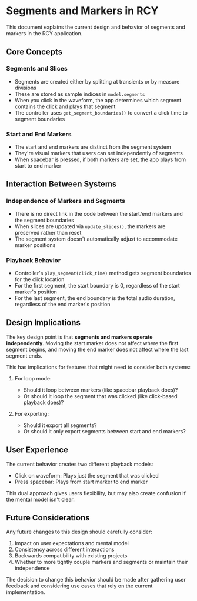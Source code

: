 # Segments and Markers in RCY

This document explains the current design and behavior of segments and markers in the RCY application.

## Core Concepts

### Segments and Slices
- Segments are created either by splitting at transients or by measure divisions
- These are stored as sample indices in `model.segments`
- When you click in the waveform, the app determines which segment contains the click and plays that segment
- The controller uses `get_segment_boundaries()` to convert a click time to segment boundaries

### Start and End Markers
- The start and end markers are distinct from the segment system
- They're visual markers that users can set independently of segments
- When spacebar is pressed, if both markers are set, the app plays from start to end marker

## Interaction Between Systems

### Independence of Markers and Segments
- There is no direct link in the code between the start/end markers and the segment boundaries
- When slices are updated via `update_slices()`, the markers are preserved rather than reset
- The segment system doesn't automatically adjust to accommodate marker positions

### Playback Behavior
- Controller's `play_segment(click_time)` method gets segment boundaries for the click location
- For the first segment, the start boundary is 0, regardless of the start marker's position
- For the last segment, the end boundary is the total audio duration, regardless of the end marker's position

## Design Implications

The key design point is that **segments and markers operate independently**. Moving the start marker does not affect where the first segment begins, and moving the end marker does not affect where the last segment ends.

This has implications for features that might need to consider both systems:

1. For loop mode:
   - Should it loop between markers (like spacebar playback does)?
   - Or should it loop the segment that was clicked (like click-based playback does)?

2. For exporting:
   - Should it export all segments?
   - Or should it only export segments between start and end markers?

## User Experience 

The current behavior creates two different playback models:
- Click on waveform: Plays just the segment that was clicked
- Press spacebar: Plays from start marker to end marker

This dual approach gives users flexibility, but may also create confusion if the mental model isn't clear.

## Future Considerations

Any future changes to this design should carefully consider:
1. Impact on user expectations and mental model
2. Consistency across different interactions
3. Backwards compatibility with existing projects
4. Whether to more tightly couple markers and segments or maintain their independence

The decision to change this behavior should be made after gathering user feedback and considering use cases that rely on the current implementation.